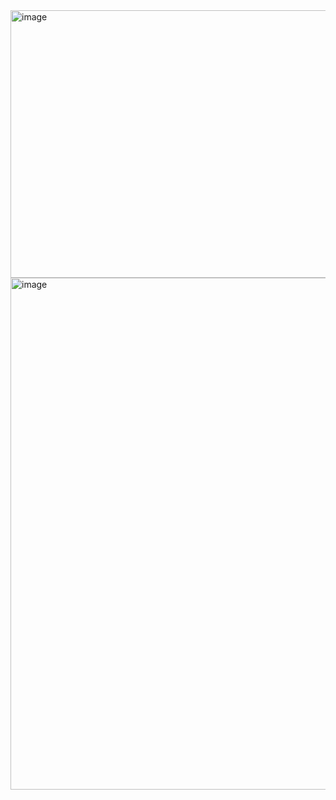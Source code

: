 <img width="726" height="428" alt="image" src="https://github.com/user-attachments/assets/661d71f5-10c1-4087-ade4-6842ad4bfc3d" />
<img width="1168" height="819" alt="image" src="https://github.com/user-attachments/assets/09eba586-c8df-4455-970a-52c24d050f71" />
